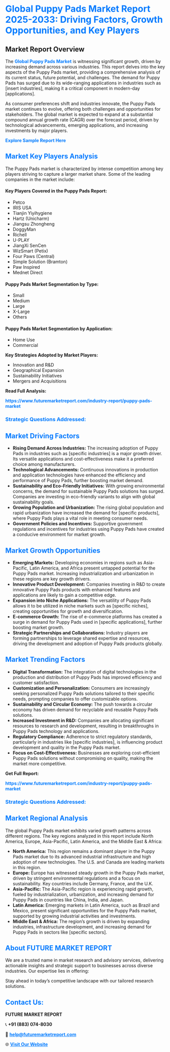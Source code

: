 <h1 style="color: #007BFF;">Global Puppy Pads Market Report 2025-2033: Driving Factors, Growth Opportunities, and Key Players</h1>

<section id="overview">
<h2>Market Report Overview</h2>
<p>The <a href="https://www.futuremarketreport.com/industry-report/puppy-pads-market" style="color: #007BFF; text-decoration: none;"><strong>Global Puppy Pads Market</strong></a> is witnessing significant growth, driven by increasing demand across various industries. This report delves into the key aspects of the Puppy Pads market, providing a comprehensive analysis of its current status, future potential, and challenges. The demand for Puppy Pads has surged due to its wide-ranging applications in industries such as [insert industries], making it a critical component in modern-day [applications].</p>
<p>As consumer preferences shift and industries innovate, the Puppy Pads market continues to evolve, offering both challenges and opportunities for stakeholders. The global market is expected to expand at a substantial compound annual growth rate (CAGR) over the forecast period, driven by technological advancements, emerging applications, and increasing investments by major players.</p>
</section>

<section id="overview">
<p><a href="https://www.futuremarketreport.com/request-sample/reportId=59921" style="color: #007BFF; text-decoration: none;"><strong>Explore Sample Report Here</strong></a></p>
</section>

<section id="key-players">
<h2 style="color: #007BFF;">Market Key Players Analysis</h2>
<p>The Puppy Pads market is characterized by intense competition among key players striving to capture a larger market share. Some of the leading companies in the market include:</p>
<h4>Key Players Covered in the Puppy Pads Report:</h4>
<ul><li>Petco</li><li>IRIS USA</li><li>Tianjin Yiyihygiene</li><li>Hartz (Unicharm)</li><li>Jiangsu Zhongheng</li><li>DoggyMan</li><li>Richell</li><li>U-PLAY</li><li>JiangXi SenCen</li><li>WizSmart (Petix)</li><li>Four Paws (Central)</li><li>Simple Solution (Bramton)</li><li>Paw Inspired</li><li>Mednet Direct</li></ul>
<h4>Puppy Pads Market Segmentation by Type:</h4>
<ul><li>Small</li><li>Medium</li><li>Large</li><li>X-Large</li><li>Others</li></ul>

<h4>Puppy Pads Market Segmentation by Application:</h4>
<ul><li>Home Use</li><li>Commercial</li></ul>
<p><strong>Key Strategies Adopted by Market Players:</strong></p>
<ul>
<li>Innovation and R&D</li>
<li>Geographical Expansion</li>
<li>Sustainability Initiatives</li>
<li>Mergers and Acquisitions</li>
</ul>
</section>

<section>
<p><strong>Read Full Analysis: </strong></p><a href="https://www.futuremarketreport.com/industry-report/puppy-pads-market" style="color: #007BFF; text-decoration: none;"><strong>https://www.futuremarketreport.com/industry-report/puppy-pads-market</strong></a>
<h3 style="color: #007BFF;">Strategic Questions Addressed:</h3>
</section>

<section id="driving-factors">
<h2 style="color: #007BFF;">Market Driving Factors</h2>
<ul>
<li><strong>Rising Demand Across Industries:</strong> The increasing adoption of Puppy Pads in industries such as [specific industries] is a major growth driver. Its versatile applications and cost-effectiveness make it a preferred choice among manufacturers.</li>
<li><strong>Technological Advancements:</strong> Continuous innovations in production and application technologies have enhanced the efficiency and performance of Puppy Pads, further boosting market demand.</li>
<li><strong>Sustainability and Eco-Friendly Initiatives:</strong> With growing environmental concerns, the demand for sustainable Puppy Pads solutions has surged. Companies are investing in eco-friendly variants to align with global sustainability goals.</li>
<li><strong>Growing Population and Urbanization:</strong> The rising global population and rapid urbanization have increased the demand for [specific products], where Puppy Pads plays a vital role in meeting consumer needs.</li>
<li><strong>Government Policies and Incentives:</strong> Supportive government regulations and incentives for industries using Puppy Pads have created a conducive environment for market growth.</li>
</ul>
</section>

<section id="growth-opportunities">
<h2 style="color: #007BFF;">Market Growth Opportunities</h2>
<ul>
<li><strong>Emerging Markets:</strong> Developing economies in regions such as Asia-Pacific, Latin America, and Africa present untapped potential for the Puppy Pads market. Increasing industrialization and urbanization in these regions are key growth drivers.</li>
<li><strong>Innovative Product Development:</strong> Companies investing in R&D to create innovative Puppy Pads products with enhanced features and applications are likely to gain a competitive edge.</li>
<li><strong>Expansion into Niche Applications:</strong> The versatility of Puppy Pads allows it to be utilized in niche markets such as [specific niches], creating opportunities for growth and diversification.</li>
<li><strong>E-commerce Growth:</strong> The rise of e-commerce platforms has created a surge in demand for Puppy Pads used in [specific applications], further boosting market growth.</li>
<li><strong>Strategic Partnerships and Collaborations:</strong> Industry players are forming partnerships to leverage shared expertise and resources, driving the development and adoption of Puppy Pads products globally.</li>
</ul>
</section>

<section id="trending-factors">
<h2 style="color: #007BFF;">Market Trending Factors</h2>
<ul>
<li><strong>Digital Transformation:</strong> The integration of digital technologies in the production and distribution of Puppy Pads has improved efficiency and customer satisfaction.</li>
<li><strong>Customization and Personalization:</strong> Consumers are increasingly seeking personalized Puppy Pads solutions tailored to their specific needs, prompting companies to offer customizable options.</li>
<li><strong>Sustainability and Circular Economy:</strong> The push towards a circular economy has driven demand for recyclable and reusable Puppy Pads solutions.</li>
<li><strong>Increased Investment in R&D:</strong> Companies are allocating significant resources to research and development, resulting in breakthroughs in Puppy Pads technology and applications.</li>
<li><strong>Regulatory Compliance:</strong> Adherence to strict regulatory standards, particularly in industries like [specific industries], is influencing product development and quality in the Puppy Pads market.</li>
<li><strong>Focus on Cost-Effectiveness:</strong> Businesses are exploring cost-efficient Puppy Pads solutions without compromising on quality, making the market more competitive.</li>
</ul>
</section>

<section>
<p><strong>Get Full Report: </strong></p><a href="https://www.futuremarketreport.com/industry-report/puppy-pads-market" style="color: #007BFF; text-decoration: none;"><strong>https://www.futuremarketreport.com/industry-report/puppy-pads-market</strong></a>
<h3 style="color: #007BFF;">Strategic Questions Addressed:</h3>
</section>


<section id="regional-analysis">
<h2 style="color: #007BFF;">Market Regional Analysis</h2>
<p>The global Puppy Pads market exhibits varied growth patterns across different regions. The key regions analyzed in this report include North America, Europe, Asia-Pacific, Latin America, and the Middle East & Africa:</p>
<ul>
<li><strong>North America:</strong> This region remains a dominant player in the Puppy Pads market due to its advanced industrial infrastructure and high adoption of new technologies. The U.S. and Canada are leading markets in this region.</li>
<li><strong>Europe:</strong> Europe has witnessed steady growth in the Puppy Pads market, driven by stringent environmental regulations and a focus on sustainability. Key countries include Germany, France, and the U.K.</li>
<li><strong>Asia-Pacific:</strong> The Asia-Pacific region is experiencing rapid growth, fueled by industrialization, urbanization, and increasing demand for Puppy Pads in countries like China, India, and Japan.</li>
<li><strong>Latin America:</strong> Emerging markets in Latin America, such as Brazil and Mexico, present significant opportunities for the Puppy Pads market, supported by growing industrial activities and investments.</li>
<li><strong>Middle East & Africa:</strong> The region’s growth is driven by expanding industries, infrastructure development, and increasing demand for Puppy Pads in sectors like [specific sectors].</li>
</ul>
</section>

<footer>
<h2 style="color: #007BFF;">About FUTURE MARKET REPORT</h2>
<p>We are a trusted name in market research and advisory services, delivering actionable insights and strategic support to businesses across diverse industries. Our expertise lies in offering:</p>

<p>Stay ahead in today’s competitive landscape with our tailored research solutions.</p>

<h2 style="color: #007BFF;">Contact Us:</h2>
<p><strong>FUTURE MARKET REPORT</strong></p>
<p>📞 <strong>+91 (883) 074-8030</strong></p>
<p>📧 <strong><a href="mailto:help@futuremarketreport.com" style="color: #007BFF;">help@futuremarketreport.com</a></strong></p>
<p>🌐 <strong><a href="https://www.futuremarketreport.com/" style="color: #007BFF;">Visit Our Website</a></strong></p>
</footer>